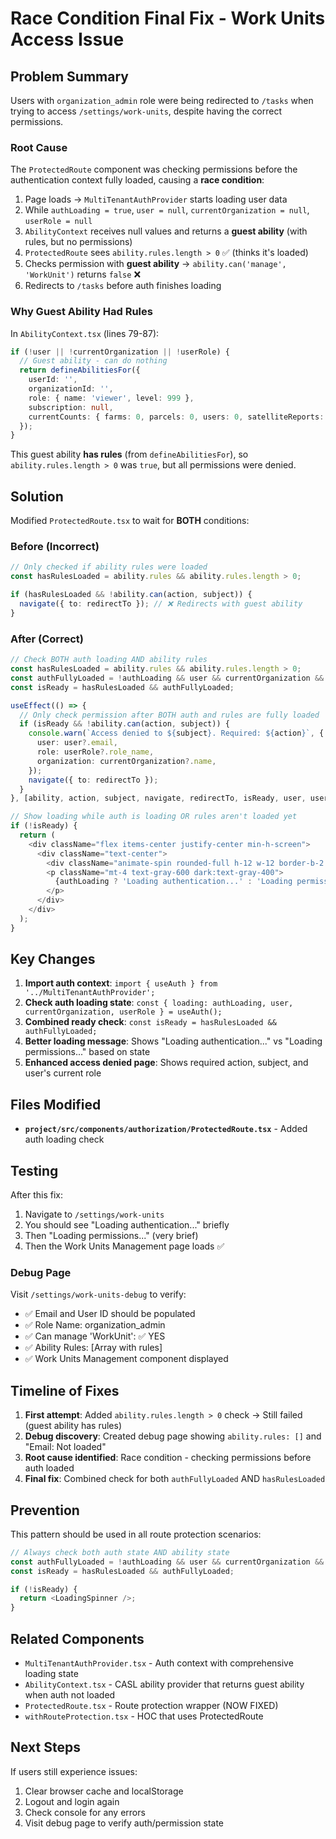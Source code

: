 # Race Condition Final Fix - Work Units Access Issue

## Problem Summary

Users with `organization_admin` role were being redirected to `/tasks` when trying to access `/settings/work-units`, despite having the correct permissions.

### Root Cause

The `ProtectedRoute` component was checking permissions before the authentication context fully loaded, causing a **race condition**:

1. Page loads → `MultiTenantAuthProvider` starts loading user data
2. While `authLoading = true`, `user = null`, `currentOrganization = null`, `userRole = null`
3. `AbilityContext` receives null values and returns a **guest ability** (with rules, but no permissions)
4. `ProtectedRoute` sees `ability.rules.length > 0` ✅ (thinks it's loaded)
5. Checks permission with **guest ability** → `ability.can('manage', 'WorkUnit')` returns `false` ❌
6. Redirects to `/tasks` before auth finishes loading

### Why Guest Ability Had Rules

In `AbilityContext.tsx` (lines 79-87):
```typescript
if (!user || !currentOrganization || !userRole) {
  // Guest ability - can do nothing
  return defineAbilitiesFor({
    userId: '',
    organizationId: '',
    role: { name: 'viewer', level: 999 },
    subscription: null,
    currentCounts: { farms: 0, parcels: 0, users: 0, satelliteReports: 0 },
  });
}
```

This guest ability **has rules** (from `defineAbilitiesFor`), so `ability.rules.length > 0` was `true`, but all permissions were denied.

## Solution

Modified `ProtectedRoute.tsx` to wait for **BOTH** conditions:

### Before (Incorrect)
```typescript
// Only checked if ability rules were loaded
const hasRulesLoaded = ability.rules && ability.rules.length > 0;

if (hasRulesLoaded && !ability.can(action, subject)) {
  navigate({ to: redirectTo }); // ❌ Redirects with guest ability
}
```

### After (Correct)
```typescript
// Check BOTH auth loading AND ability rules
const hasRulesLoaded = ability.rules && ability.rules.length > 0;
const authFullyLoaded = !authLoading && user && currentOrganization && userRole;
const isReady = hasRulesLoaded && authFullyLoaded;

useEffect(() => {
  // Only check permission after BOTH auth and rules are fully loaded
  if (isReady && !ability.can(action, subject)) {
    console.warn(`Access denied to ${subject}. Required: ${action}`, {
      user: user?.email,
      role: userRole?.role_name,
      organization: currentOrganization?.name,
    });
    navigate({ to: redirectTo });
  }
}, [ability, action, subject, navigate, redirectTo, isReady, user, userRole, currentOrganization]);

// Show loading while auth is loading OR rules aren't loaded yet
if (!isReady) {
  return (
    <div className="flex items-center justify-center min-h-screen">
      <div className="text-center">
        <div className="animate-spin rounded-full h-12 w-12 border-b-2 border-green-600 mx-auto"></div>
        <p className="mt-4 text-gray-600 dark:text-gray-400">
          {authLoading ? 'Loading authentication...' : 'Loading permissions...'}
        </p>
      </div>
    </div>
  );
}
```

## Key Changes

1. **Import auth context**: `import { useAuth } from '../MultiTenantAuthProvider';`
2. **Check auth loading state**: `const { loading: authLoading, user, currentOrganization, userRole } = useAuth();`
3. **Combined ready check**: `const isReady = hasRulesLoaded && authFullyLoaded;`
4. **Better loading message**: Shows "Loading authentication..." vs "Loading permissions..." based on state
5. **Enhanced access denied page**: Shows required action, subject, and user's current role

## Files Modified

- **`project/src/components/authorization/ProtectedRoute.tsx`** - Added auth loading check

## Testing

After this fix:

1. Navigate to `/settings/work-units`
2. You should see "Loading authentication..." briefly
3. Then "Loading permissions..." (very brief)
4. Then the Work Units Management page loads ✅

### Debug Page

Visit `/settings/work-units-debug` to verify:
- ✅ Email and User ID should be populated
- ✅ Role Name: organization_admin
- ✅ Can manage 'WorkUnit': ✅ YES
- ✅ Ability Rules: [Array with rules]
- ✅ Work Units Management component displayed

## Timeline of Fixes

1. **First attempt**: Added `ability.rules.length > 0` check → Still failed (guest ability has rules)
2. **Debug discovery**: Created debug page showing `ability.rules: []` and "Email: Not loaded"
3. **Root cause identified**: Race condition - checking permissions before auth loaded
4. **Final fix**: Combined check for both `authFullyLoaded` AND `hasRulesLoaded`

## Prevention

This pattern should be used in all route protection scenarios:

```typescript
// Always check both auth state AND ability state
const authFullyLoaded = !authLoading && user && currentOrganization && userRole;
const isReady = hasRulesLoaded && authFullyLoaded;

if (!isReady) {
  return <LoadingSpinner />;
}
```

## Related Components

- `MultiTenantAuthProvider.tsx` - Auth context with comprehensive loading state
- `AbilityContext.tsx` - CASL ability provider that returns guest ability when auth not loaded
- `ProtectedRoute.tsx` - Route protection wrapper (NOW FIXED)
- `withRouteProtection.tsx` - HOC that uses ProtectedRoute

## Next Steps

If users still experience issues:
1. Clear browser cache and localStorage
2. Logout and login again
3. Check console for any errors
4. Visit debug page to verify auth/permission state
